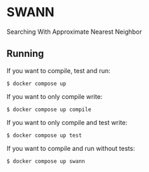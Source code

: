 # SWANN

Searching With Approximate Nearest Neighbor

## Running

If you want to compile, test and run:

```$ docker compose up```

If you want to only compile write:

```$ docker compose up compile```

If you want to only compile and test write:

```$ docker compose up test```

If you want to compile and run without tests:

```$ docker compose up swann```
